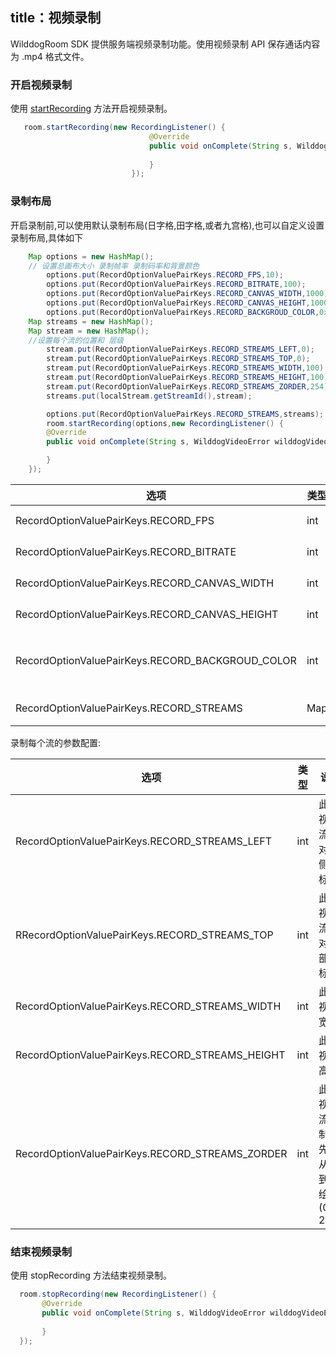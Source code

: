 title：视频录制
---

WilddogRoom SDK 提供服务端视频录制功能。使用视频录制 API 保存通话内容为 .mp4 格式文件。
### 开启视频录制
使用 [startRecording](/conference/Android/api/wilddog-room.html#startRecording-localStream) 方法开启视频录制。

```java
   room.startRecording(new RecordingListener() {
                               @Override
                               public void onComplete(String s, WilddogVideoError wilddogVideoError) {
                       
                               }
                           });
```
### 录制布局

开启录制前,可以使用默认录制布局(日字格,田字格,或者九宫格),也可以自定义设置录制布局,具体如下

```java
    Map options = new HashMap();
    // 设置总画布大小 录制帧率 录制码率和背景颜色
        options.put(RecordOptionValuePairKeys.RECORD_FPS,10);
        options.put(RecordOptionValuePairKeys.RECORD_BITRATE,100);
        options.put(RecordOptionValuePairKeys.RECORD_CANVAS_WIDTH,1000);
        options.put(RecordOptionValuePairKeys.RECORD_CANVAS_HEIGHT,1000);
        options.put(RecordOptionValuePairKeys.RECORD_BACKGROUD_COLOR,0x00ffffff);
    Map streams = new HashMap();
    Map stream = new HashMap();
    //设置每个流的位置和 层级
        stream.put(RecordOptionValuePairKeys.RECORD_STREAMS_LEFT,0);
        stream.put(RecordOptionValuePairKeys.RECORD_STREAMS_TOP,0);
        stream.put(RecordOptionValuePairKeys.RECORD_STREAMS_WIDTH,100);
        stream.put(RecordOptionValuePairKeys.RECORD_STREAMS_HEIGHT,100);
        stream.put(RecordOptionValuePairKeys.RECORD_STREAMS_ZORDER,254);
        streams.put(localStream.getStreamId(),stream);

        options.put(RecordOptionValuePairKeys.RECORD_STREAMS,streams);
        room.startRecording(options,new RecordingListener() {
        @Override
        public void onComplete(String s, WilddogVideoError wilddogVideoError) {

        }
    });
```

|选项                                                | 类型   | 说明                   |示例         |
|---------------------------------------------------|--------|------------------------|------------|
|RecordOptionValuePairKeys.RECORD_FPS               | int    |视频帧率(fps)            |15          |
|RecordOptionValuePairKeys.RECORD_BITRATE           | int    |比特率(bps)              |100         |
|RecordOptionValuePairKeys.RECORD_CANVAS_WIDTH      | int    |视频宽度(<=1920)         |960         |
|RecordOptionValuePairKeys.RECORD_CANVAS_HEIGHT     | int    |视频高度(<=1080)         |640         |
|RecordOptionValuePairKeys.RECORD_BACKGROUD_COLOR   | int    |背景颜色的十六进制码(argb)|0x00ffffff   |
|RecordOptionValuePairKeys.RECORD_STREAMS           | Map    |媒体流布局               |示例         |

录制每个流的参数配置:

|选项                                             | 类型 |说明                                |示例|
|-------------------------------------------------|-----|------------------------------------|---|
|RecordOptionValuePairKeys.RECORD_STREAMS_LEFT    | int |此路视频流相对左侧坐标                 |0  |
|RRecordOptionValuePairKeys.RECORD_STREAMS_TOP    | int |此路视频流相对顶部坐标                 |0  |
|RecordOptionValuePairKeys.RECORD_STREAMS_WIDTH   | int |此路视频宽度                          |100|
|RecordOptionValuePairKeys.RECORD_STREAMS_HEIGHT  | int |此路视频高度                          |150|
|RecordOptionValuePairKeys.RECORD_STREAMS_ZORDER  | int |此路视频流绘制优先级,从小到大绘制(0-255) |8  |


### 结束视频录制

使用 stopRecording 方法结束视频录制。

```java
  room.stopRecording(new RecordingListener() {
       @Override
       public void onComplete(String s, WilddogVideoError wilddogVideoError) {
                
       }
  });
```
